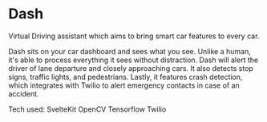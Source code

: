 # Dash

Virtual Driving assistant which aims to bring smart car features to every car.

Dash sits on your car dashboard and sees what you see. Unlike a human, it's able to process everything it sees without distraction. Dash will alert the driver of lane departure and closely approaching cars. It also detects stop signs, traffic lights, and pedestrians. Lastly, it features crash detection, which integrates with Twilio to alert emergency contacts in case of an accident.

Tech used:
SvelteKit
OpenCV
Tensorflow
Twilio
